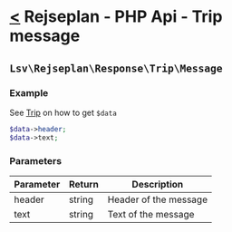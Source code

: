[<](../../index.md) Rejseplan - PHP Api - Trip message
============================================================

## `Lsv\Rejseplan\Response\Trip\Message`

### Example

See [Trip](Trip.md) on how to get `$data`

```php
$data->header;
$data->text;
```

### Parameters

| Parameter | Return | Description |
|-----------| --- | --- |
| header    | string | Header of the message |
| text      | string | Text of the message |
